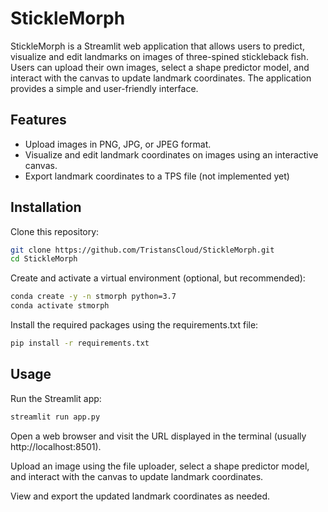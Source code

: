 # StickleMorph

StickleMorph is a Streamlit web application that allows users to predict, visualize and edit landmarks on images of three-spined stickleback fish. Users can upload their own images, select a shape predictor model, and interact with the canvas to update landmark coordinates. The application provides a simple and user-friendly interface.

## Features
- Upload images in PNG, JPG, or JPEG format.
- Visualize and edit landmark coordinates on images using an interactive canvas.
- Export landmark coordinates to a TPS file (not implemented yet)

## Installation

Clone this repository:

```bash
git clone https://github.com/TristansCloud/StickleMorph.git
cd StickleMorph
```
Create and activate a virtual environment (optional, but recommended):
```bash
conda create -y -n stmorph python=3.7
conda activate stmorph
```
Install the required packages using the requirements.txt file:
```bash
pip install -r requirements.txt
```
## Usage

Run the Streamlit app:

```bash
streamlit run app.py
```

Open a web browser and visit the URL displayed in the terminal (usually http://localhost:8501).

Upload an image using the file uploader, select a shape predictor model, and interact with the canvas to update landmark coordinates.

View and export the updated landmark coordinates as needed.